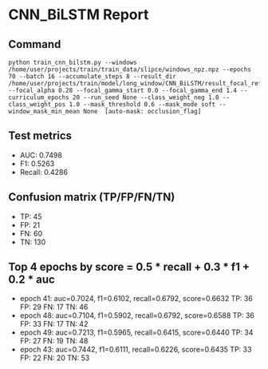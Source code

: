 # CNN_BiLSTM Report

## Command
```
python train_cnn_bilstm.py --windows /home/user/projects/train/train_data/slipce/windows_npz.npz --epochs 70 --batch 16 --accumulate_steps 8 --result_dir /home/user/projects/train/model/long_window/CNN_BiLSTM/result_focal_refine/cw08_fg05 --focal_alpha 0.28 --focal_gamma_start 0.0 --focal_gamma_end 1.4 --curriculum_epochs 20 --run_seed None --class_weight_neg 1.0 --class_weight_pos 1.0 --mask_threshold 0.6 --mask_mode soft --window_mask_min_mean None  [auto-mask: occlusion_flag]
```

## Test metrics
- AUC: 0.7498
- F1: 0.5263
- Recall: 0.4286
## Confusion matrix (TP/FP/FN/TN)
- TP: 45
- FP: 21
- FN: 60
- TN: 130

## Top 4 epochs by score = 0.5 * recall + 0.3 * f1 + 0.2 * auc
- epoch 41: auc=0.7024, f1=0.6102, recall=0.6792, score=0.6632  TP: 36 FP: 29 FN: 17 TN: 46
- epoch 48: auc=0.7104, f1=0.5902, recall=0.6792, score=0.6588  TP: 36 FP: 33 FN: 17 TN: 42
- epoch 49: auc=0.7213, f1=0.5965, recall=0.6415, score=0.6440  TP: 34 FP: 27 FN: 19 TN: 48
- epoch 43: auc=0.7442, f1=0.6111, recall=0.6226, score=0.6435  TP: 33 FP: 22 FN: 20 TN: 53

